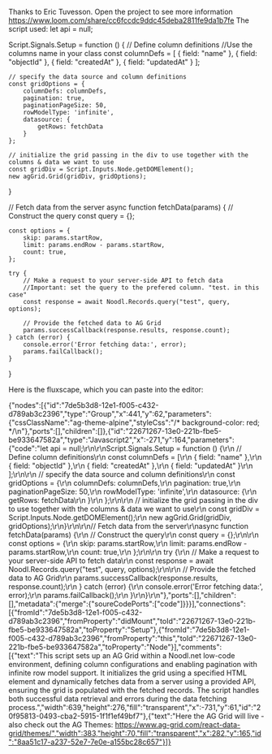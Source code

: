 Thanks to Eric Tuvesson.
Open the project to see more information
https://www.loom.com/share/cc6fccdc9ddc45deba2811fe9da1b7fe
The script used:
let api = null;

Script.Signals.Setup = function () {
    // Define column definitions
    //Use the columns name in your class
    const columnDefs = [
        { field: "name" },
        { field: "objectId" },
        { field: "createdAt" },
        { field: "updatedAt" }
    ];

    // specify the data source and column definitions
    const gridOptions = {
        columnDefs: columnDefs,
        pagination: true,
        paginationPageSize: 50,
        rowModelType: 'infinite',
        datasource: {
            getRows: fetchData
        }
    };

    // initialize the grid passing in the div to use together with the columns & data we want to use
    const gridDiv = Script.Inputs.Node.getDOMElement();
    new agGrid.Grid(gridDiv, gridOptions);
}

// Fetch data from the server
async function fetchData(params) {
    // Construct the query
    const query = {};

    const options = {
        skip: params.startRow,
        limit: params.endRow - params.startRow,
        count: true,
    };

    try {
        // Make a request to your server-side API to fetch data
        //Important: set the query to the prefered column. "test. in this case"
        const response = await Noodl.Records.query("test", query, options);

        // Provide the fetched data to AG Grid
        params.successCallback(response.results, response.count);
    } catch (error) {
        console.error('Error fetching data:', error);
        params.failCallback();
    }
}

Here is the fluxscape, which you can paste into the editor:

{"nodes":[{"id":"7de5b3d8-12e1-f005-c432-d789ab3c2396","type":"Group","x":441,"y":62,"parameters":{"cssClassName":"ag-theme-alpine","styleCss":"/* background-color: red; */\n"},"ports":[],"children":[]},{"id":"22671267-13e0-221b-fbe5-be933647582a","type":"Javascript2","x":-271,"y":164,"parameters":{"code":"let api = null;\r\n\r\nScript.Signals.Setup = function () {\r\n    // Define column definitions\r\n    const columnDefs = [\r\n        { field: \"name\" },\r\n        { field: \"objectId\" },\r\n        { field: \"createdAt\" },\r\n        { field: \"updatedAt\" }\r\n    ];\r\n\r\n    // specify the data source and column definitions\r\n    const gridOptions = {\r\n        columnDefs: columnDefs,\r\n        pagination: true,\r\n        paginationPageSize: 50,\r\n        rowModelType: 'infinite',\r\n        datasource: {\r\n            getRows: fetchData\r\n        }\r\n    };\r\n\r\n    // initialize the grid passing in the div to use together with the columns & data we want to use\r\n    const gridDiv = Script.Inputs.Node.getDOMElement();\r\n    new agGrid.Grid(gridDiv, gridOptions);\r\n}\r\n\r\n// Fetch data from the server\r\nasync function fetchData(params) {\r\n    // Construct the query\r\n    const query = {};\r\n\r\n    const options = {\r\n        skip: params.startRow,\r\n        limit: params.endRow - params.startRow,\r\n        count: true,\r\n    };\r\n\r\n    try {\r\n        // Make a request to your server-side API to fetch data\r\n        const response = await Noodl.Records.query(\"test\", query, options);\r\n\r\n        // Provide the fetched data to AG Grid\r\n        params.successCallback(response.results, response.count);\r\n    } catch (error) {\r\n        console.error('Error fetching data:', error);\r\n        params.failCallback();\r\n    }\r\n}\r\n"},"ports":[],"children":[],"metadata":{"merge":{"soureCodePorts":["code"]}}}],"connections":[{"fromId":"7de5b3d8-12e1-f005-c432-d789ab3c2396","fromProperty":"didMount","toId":"22671267-13e0-221b-fbe5-be933647582a","toProperty":"Setup"},{"fromId":"7de5b3d8-12e1-f005-c432-d789ab3c2396","fromProperty":"this","toId":"22671267-13e0-221b-fbe5-be933647582a","toProperty":"Node"}],"comments":[{"text":"This script sets up an AG Grid within a Noodl.net low-code environment, defining column configurations and enabling pagination with infinite row model support. It initializes the grid using a specified HTML element and dynamically fetches data from a server using a provided API, ensuring the grid is populated with the fetched records. The script handles both successful data retrieval and errors during the data fetching process.","width":639,"height":276,"fill":"transparent","x":-731,"y":61,"id":"20f95813-0493-cba2-5915-1f1f1ef49bf7"},{"text":"Here the AG Grid will live - also check out the AG Themes:  https://www.ag-grid.com/react-data-grid/themes/","width":383,"height":70,"fill":"transparent","x":282,"y":165,"id":"8aa51c17-a237-52e7-7e0e-a155bc28c657"}]}
